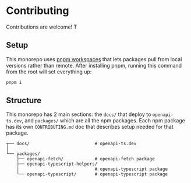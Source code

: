 # Contributing

Contributions are welcome! T

## Setup

This monorepo uses [pnpm workspaces](https://pnpm.io/) that lets packages pull from local versions rather than remote. After installing pnpm, running this command from the root will set everything up:

```sh
pnpm i
```

## Structure

This monorepo has 2 main sections: the `docs/` that deploy to `openapi-ts.dev`, and `packages/` which are all the npm packages. Each npm package has its own `CONTRIBUTING.md` doc that describes setup needed for that package.

```
┬── docs/                         # openapi-ts.dev
│
└── packages/
    ├── openapi-fetch/            # openapi-fetch package
    ├── openapi-typescript-helpers/
    │                             # openapi-typescript package
    └── openapi-typescript/       # openapi-typescript package
```
